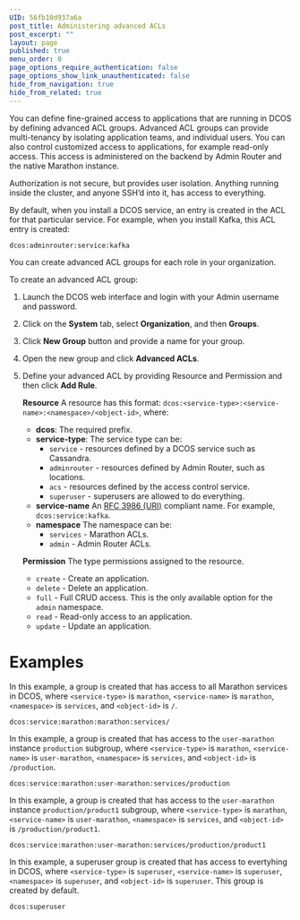 ```yaml
---
UID: 56fb10d937a6a
post_title: Administering advanced ACLs
post_excerpt: ""
layout: page
published: true
menu_order: 0
page_options_require_authentication: false
page_options_show_link_unauthenticated: false
hide_from_navigation: true
hide_from_related: true
---
```

You can define fine-grained access to applications that are running in DCOS by defining advanced ACL groups. Advanced ACL groups can provide multi-tenancy by isolating application teams, and individual users. You can also control customized access to applications, for example read-only access. This access is administered on the backend by Admin Router and the native Marathon instance.

Authorization is not secure, but provides user isolation. Anything running inside the cluster, and anyone SSH’d into it, has access to everything.

By default, when you install a DCOS service, an entry is created in the ACL for that particular service. For example, when you install Kafka, this ACL entry is created:

    dcos:adminrouter:service:kafka
    

You can create advanced ACL groups for each role in your organization.

To create an advanced ACL group:

1.  Launch the DCOS web interface and login with your Admin username and password.

2.  Click on the **System** tab, select **Organization**, and then **Groups**.

3.  Click **New Group** button and provide a name for your group.

4.  Open the new group and click **Advanced ACLs**.

5.  Define your advanced ACL by providing Resource and Permission and then click **Add Rule**.
    
    **Resource** A resource has this format: `dcos:<service-type>:<service-name>:<namespace>/<object-id>`, where:
    
    *   **dcos**: The required prefix.
    *   **service-type**: The service type can be: 
        *   `service` - resources defined by a DCOS service such as Cassandra.
        *   `adminrouter` - resources defined by Admin Router, such as locations.
        *   `acs` - resources defined by the access control service.
        *   `superuser` - superusers are allowed to do everything.
    *   **service-name** An [RFC 3986 (URI)][1] compliant name. For example, `dcos:service:kafka`. 
    *   **namespace** The namespace can be: 
        *   `services` - Marathon ACLs. 
        *   `admin` - Admin Router ACLs.
    
    **Permission** The type permissions assigned to the resource.
    
    *   `create` - Create an application. 
    *   `delete` - Delete an application. 
    *   `full` - Full CRUD access. This is the only available option for the `admin` namespace. 
    *   `read` - Read-only access to an application. 
    *   `update` - Update an application.

# Examples

In this example, a group is created that has access to all Marathon services in DCOS, where `<service-type>` is `marathon`, `<service-name>` is `marathon`, `<namespace>` is `services`, and `<object-id>` is `/`.

    dcos:service:marathon:marathon:services/

In this example, a group is created that has access to the `user-marathon` instance `production` subgroup, where `<service-type>` is `marathon`, `<service-name>` is `user-marathon`, `<namespace>` is `services`, and `<object-id>` is `/production`.

    dcos:service:marathon:user-marathon:services/production

In this example, a group is created that has access to the `user-marathon` instance `production/product1` subgroup, where `<service-type>` is `marathon`, `<service-name>` is `user-marathon`, `<namespace>` is `services`, and `<object-id>` is `/production/product1`.

    dcos:service:marathon:user-marathon:services/production/product1

In this example, a superuser group is created that has access to evertyhing in DCOS, where `<service-type>` is `superuser`, `<service-name>` is `superuser`, `<namespace>` is `superuser`, and `<object-id>` is `superuser`. This group is created by default.

    dcos:superuser

 [1]: https://www.ietf.org/rfc/rfc3986.txt